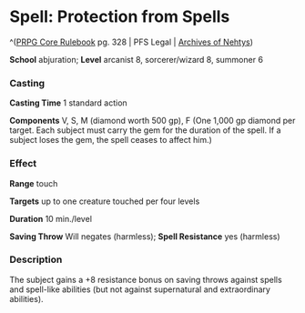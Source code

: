 # Spell: Protection from Spells

^([PRPG Core Rulebook][ss-protection-from-spells] pg. 328 | PFS Legal | [Archives of Nehtys][sn-protection-from-spells])

**School** abjuration; **Level** arcanist 8, sorcerer/wizard 8, summoner 6

### Casting

**Casting Time** 1 standard action  

**Components** V, S, M (diamond worth 500 gp), F (One 1,000 gp diamond per target. Each subject must carry the gem for the duration of the spell. If a subject loses the gem, the spell ceases to affect him.)

### Effect

**Range** touch  

**Targets** up to one creature touched per four levels  

**Duration** 10 min./level  

**Saving Throw** Will negates (harmless); **Spell Resistance** yes (harmless)

### Description

The subject gains a +8 resistance bonus on saving throws against spells and spell-like abilities (but not against supernatural and extraordinary abilities).

[ss-protection-from-spells]: http://paizo.com/pathfinderRPG/v57
[sn-protection-from-spells]: http://www.archivesofnethys.com/SpellDisplay.aspx?ItemName=Protection%20from%20Spells